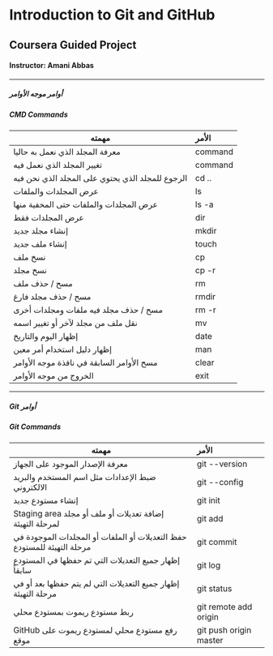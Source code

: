 # Introduction to Git and GitHub
## Coursera Guided Project
#### Instructor: Amani Abbas
---------------------------------------------------------

##### أوامر موجه الأوامر
##### CMD Commands

| مهمته        |      الأمر     |
| ------------- |:-------------|
| معرفة المجلد الذي نعمل به حاليا                | command    |
| تغيير المجلد الذي نعمل فيه                     | command    |
|الرجوع للمجلد الذي يحتوي على المجلد الذي نحن فيه| cd ..      |
| عرض المجلدات والملفات                          | ls         |
| عرض المجلدات والملفات حتى المخفية منها         | ls -a      |
| عرض المجلدات فقط                               | dir        |
| إنشاء مجلد جديد                                | mkdir      |
| إنشاء ملف جديد                                 | touch      |
| نسخ ملف                                        | cp         |
| نسخ مجلد                                       | cp -r      |
| مسح / حذف ملف                                  | rm         |
| مسح / حذف مجلد فارغ                            | rmdir      |
| مسح / حذف مجلد فيه ملفات ومجلدات أخرى          | rm -r      |
| نقل ملف من مجلد لآخر أو تغيير اسمه              | mv         |
| إظهار اليوم والتاريخ                           | date       |
| إظهار دليل استخدام أمر معين                    | man        |
| مسح الأوامر السابقة في نافذة موجه الأوامر        | clear      |
| الخروج من موجه الأوامر                          | exit       |

----------------------------------------------------------------

##### Git أوامر
##### Git Commands
| مهمته        |      الأمر     |
| ------------- |:-------------|
| معرفة الإصدار الموجود على الجهاز                          | git --version |
| ضبط الإعدادات مثل اسم المستخدم والبريد الالكتروني          | git --config  |
| إنشاء مستودع جديد                                        | git init      |
| Staging area  إضافة تعديلات أو ملف أو مجلد لمرحلة التهيئة | git add       |
| حفظ التعديلات أو الملفات أو المجلدات الموجودة في مرحلة التهيئة للمستودع | git commit |
| إظهار جميع التعديلات التي تم حفظها في المستودع سابقاً      | git log       |
| إظهار جميع التعديلات التي لم يتم حفظها بعد أو في مرحلة التهيئة | git status |
| ربط مستودع ريموت بمستودع محلي                    | git remote add origin |
| GitHub رفع مستودع محلي لمستودع ريموت على موقع   | git push origin master |
